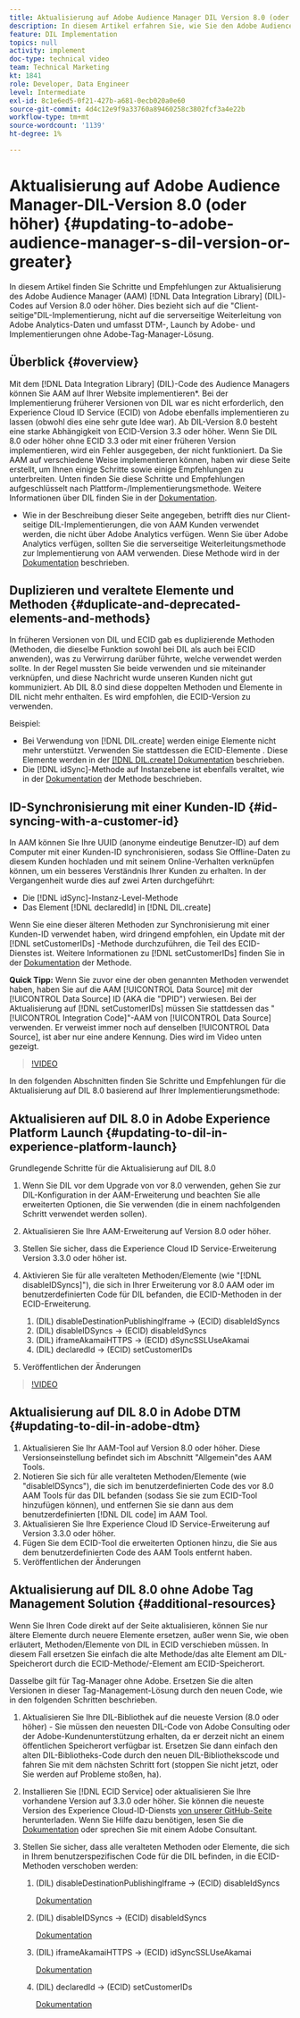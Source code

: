 ```yaml
---
title: Aktualisierung auf Adobe Audience Manager DIL Version 8.0 (oder höher)
description: In diesem Artikel erfahren Sie, wie Sie den Adobe Audience Manager (AAM) Data Integration Library-Code (DIL) auf Version 8.0 oder höher aktualisieren. Dies bezieht sich auf die "Client-seitige"DIL-Implementierung, nicht auf die serverseitige Weiterleitung von Adobe Analytics-Daten und umfasst DTM-, Launch by Adobe- und Implementierungen ohne Adobe-Tag-Manager-Lösung.
feature: DIL Implementation
topics: null
activity: implement
doc-type: technical video
team: Technical Marketing
kt: 1841
role: Developer, Data Engineer
level: Intermediate
exl-id: 8c1e6ed5-0f21-427b-a681-0ecb020a0e60
source-git-commit: 4d4c12e9f9a33760a89460258c3802fcf3a4e22b
workflow-type: tm+mt
source-wordcount: '1139'
ht-degree: 1%

---
```


# Aktualisierung auf Adobe Audience Manager-DIL-Version 8.0 (oder höher) {#updating-to-adobe-audience-manager-s-dil-version-or-greater}

In diesem Artikel finden Sie Schritte und Empfehlungen zur Aktualisierung des Adobe Audience Manager (AAM) [!DNL Data Integration Library] (DIL)-Codes auf Version 8.0 oder höher. Dies bezieht sich auf die &quot;Client-seitige&quot;DIL-Implementierung, nicht auf die serverseitige Weiterleitung von Adobe Analytics-Daten und umfasst DTM-, Launch by Adobe- und Implementierungen ohne Adobe-Tag-Manager-Lösung.

## Überblick {#overview}

Mit dem [!DNL Data Integration Library] (DIL)-Code des Audience Managers können Sie AAM auf Ihrer Website implementieren*. Bei der Implementierung früherer Versionen von DIL war es nicht erforderlich, den Experience Cloud ID Service (ECID) von Adobe ebenfalls implementieren zu lassen (obwohl dies eine sehr gute Idee war). Ab DIL-Version 8.0 besteht eine starke Abhängigkeit von ECID-Version 3.3 oder höher. Wenn Sie DIL 8.0 oder höher ohne ECID 3.3 oder mit einer früheren Version implementieren, wird ein Fehler ausgegeben, der nicht funktioniert. Da Sie AAM auf verschiedene Weise implementieren können, haben wir diese Seite erstellt, um Ihnen einige Schritte sowie einige Empfehlungen zu unterbreiten. Unten finden Sie diese Schritte und Empfehlungen aufgeschlüsselt nach Plattform-/Implementierungsmethode. Weitere Informationen über DIL finden Sie in der [Dokumentation](https://experienceleague.adobe.com/docs/audience-manager/user-guide/dil-api/dil-overview.html?lang=en).

* Wie in der Beschreibung dieser Seite angegeben, betrifft dies nur Client-seitige DIL-Implementierungen, die von AAM Kunden verwendet werden, die nicht über Adobe Analytics verfügen. Wenn Sie über Adobe Analytics verfügen, sollten Sie die serverseitige Weiterleitungsmethode zur Implementierung von AAM verwenden. Diese Methode wird in der [Dokumentation](https://experienceleague.adobe.com/docs/analytics/admin/admin-tools/server-side-forwarding/ssf.html) beschrieben.

## Duplizieren und veraltete Elemente und Methoden {#duplicate-and-deprecated-elements-and-methods}

In früheren Versionen von DIL und ECID gab es duplizierende Methoden (Methoden, die dieselbe Funktion sowohl bei DIL als auch bei ECID anwenden), was zu Verwirrung darüber führte, welche verwendet werden sollte. In der Regel mussten Sie beide verwenden und sie miteinander verknüpfen, und diese Nachricht wurde unseren Kunden nicht gut kommuniziert. Ab DIL 8.0 sind diese doppelten Methoden und Elemente in DIL nicht mehr enthalten. Es wird empfohlen, die ECID-Version zu verwenden.

Beispiel:

* Bei Verwendung von [!DNL DIL.create] werden einige Elemente nicht mehr unterstützt. Verwenden Sie stattdessen die ECID-Elemente . Diese Elemente werden in der [[!DNL DIL.create] Dokumentation](https://experienceleague.adobe.com/docs/audience-manager/user-guide/dil-api/class-level-dil-methods/dil-create.html) beschrieben.
* Die [!DNL idSync]-Methode auf Instanzebene ist ebenfalls veraltet, wie in der [Dokumentation](https://experienceleague.adobe.com/docs/audience-manager/user-guide/dil-api/dil-instance-methods.html) der Methode beschrieben.

## ID-Synchronisierung mit einer Kunden-ID {#id-syncing-with-a-customer-id}

In AAM können Sie Ihre UUID (anonyme eindeutige Benutzer-ID) auf dem Computer mit einer Kunden-ID synchronisieren, sodass Sie Offline-Daten zu diesem Kunden hochladen und mit seinem Online-Verhalten verknüpfen können, um ein besseres Verständnis Ihrer Kunden zu erhalten. In der Vergangenheit wurde dies auf zwei Arten durchgeführt:

* Die [!DNL idSync]-Instanz-Level-Methode
* Das Element [!DNL declaredId] in [!DNL DIL.create]

Wenn Sie eine dieser älteren Methoden zur Synchronisierung mit einer Kunden-ID verwendet haben, wird dringend empfohlen, ein Update mit der [!DNL setCustomerIDs] -Methode durchzuführen, die Teil des ECID-Dienstes ist. Weitere Informationen zu [!DNL setCustomerIDs] finden Sie in der [Dokumentation](https://experienceleague.adobe.com/docs/id-service/using/id-service-api/methods/setcustomerids.html) der Methode.

**Quick Tipp:** Wenn Sie zuvor eine der oben genannten Methoden verwendet haben, haben Sie auf die AAM  [!UICONTROL Data Source] mit der  [!UICONTROL Data Source] ID (AKA die &quot;DPID&quot;) verwiesen. Bei der Aktualisierung auf [!DNL setCustomerIDs] müssen Sie stattdessen das &quot;[!UICONTROL Integration Code]&quot;-AAM von [!UICONTROL Data Source] verwenden. Er verweist immer noch auf denselben [!UICONTROL Data Source], ist aber nur eine andere Kennung. Dies wird im Video unten gezeigt.

>[!VIDEO](https://video.tv.adobe.com/v/23873/?quality=12)

In den folgenden Abschnitten finden Sie Schritte und Empfehlungen für die Aktualisierung auf DIL 8.0 basierend auf Ihrer Implementierungsmethode:

## Aktualisieren auf DIL 8.0 in Adobe Experience Platform Launch {#updating-to-dil-in-experience-platform-launch}

Grundlegende Schritte für die Aktualisierung auf DIL 8.0

1. Wenn Sie DIL vor dem Upgrade von vor 8.0 verwenden, gehen Sie zur DIL-Konfiguration in der AAM-Erweiterung und beachten Sie alle erweiterten Optionen, die Sie verwenden (die in einem nachfolgenden Schritt verwendet werden sollen).
1. Aktualisieren Sie Ihre AAM-Erweiterung auf Version 8.0 oder höher.
1. Stellen Sie sicher, dass die Experience Cloud ID Service-Erweiterung Version 3.3.0 oder höher ist.
1. Aktivieren Sie für alle veralteten Methoden/Elemente (wie &quot;[!DNL disableIDSyncs]&quot;), die sich in Ihrer Erweiterung vor 8.0 AAM oder im benutzerdefinierten Code für DIL befanden, die ECID-Methoden in der ECID-Erweiterung.

   1. (DIL) disableDestinationPublishingIframe -> (ECID) disableIdSyncs
   1. (DIL) disableIDSyncs -> (ECID) disableIdSyncs
   1. (DIL) iframeAkamaiHTTPS -> (ECID) dSyncSSLUseAkamai
   1. (DIL) declaredId -> (ECID) setCustomerIDs

1. Veröffentlichen der Änderungen

>[!VIDEO](https://video.tv.adobe.com/v/23874/?quality=12)

## Aktualisierung auf DIL 8.0 in Adobe DTM {#updating-to-dil-in-adobe-dtm}

1. Aktualisieren Sie Ihr AAM-Tool auf Version 8.0 oder höher. Diese Versionseinstellung befindet sich im Abschnitt &quot;Allgemein&quot;des AAM Tools.
1. Notieren Sie sich für alle veralteten Methoden/Elemente (wie &quot;disableIDSyncs&quot;), die sich im benutzerdefinierten Code des vor 8.0 AAM Tools für das DIL befanden (sodass Sie sie zum ECID-Tool hinzufügen können), und entfernen Sie sie dann aus dem benutzerdefinierten [!DNL DIL code] im AAM Tool.
1. Aktualisieren Sie Ihre Experience Cloud ID Service-Erweiterung auf Version 3.3.0 oder höher.
1. Fügen Sie dem ECID-Tool die erweiterten Optionen hinzu, die Sie aus dem benutzerdefinierten Code des AAM Tools entfernt haben.
1. Veröffentlichen der Änderungen

## Aktualisierung auf DIL 8.0 ohne Adobe Tag Management Solution {#additional-resources}

Wenn Sie Ihren Code direkt auf der Seite aktualisieren, können Sie nur ältere Elemente durch neuere Elemente ersetzen, außer wenn Sie, wie oben erläutert, Methoden/Elemente von DIL in ECID verschieben müssen. In diesem Fall ersetzen Sie einfach die alte Methode/das alte Element am DIL-Speicherort durch die ECID-Methode/-Element am ECID-Speicherort.

Dasselbe gilt für Tag-Manager ohne Adobe. Ersetzen Sie die alten Versionen in dieser Tag-Management-Lösung durch den neuen Code, wie in den folgenden Schritten beschrieben.

1. Aktualisieren Sie Ihre DIL-Bibliothek auf die neueste Version (8.0 oder höher) - Sie müssen den neuesten DIL-Code von Adobe Consulting oder der Adobe-Kundenunterstützung erhalten, da er derzeit nicht an einem öffentlichen Speicherort verfügbar ist. Ersetzen Sie dann einfach den alten DIL-Bibliotheks-Code durch den neuen DIL-Bibliothekscode und fahren Sie mit dem nächsten Schritt fort (stoppen Sie nicht jetzt, oder Sie werden auf Probleme stoßen, ha).
1. Installieren Sie [!DNL ECID Service] oder aktualisieren Sie Ihre vorhandene Version auf 3.3.0 oder höher. Sie können die neueste Version des Experience Cloud-ID-Diensts [von unserer GitHub-Seite](https://github.com/Adobe-Marketing-Cloud/id-service/releases) herunterladen. Wenn Sie Hilfe dazu benötigen, lesen Sie die [Dokumentation](https://experienceleague.adobe.com/docs/id-service/using/home.html) oder sprechen Sie mit einem Adobe Consultant.

1. Stellen Sie sicher, dass alle veralteten Methoden oder Elemente, die sich in Ihrem benutzerspezifischen Code für die DIL befinden, in die ECID-Methoden verschoben werden:

   1. (DIL) disableDestinationPublishingIframe -> (ECID) disableIdSyncs

      [Dokumentation](https://experienceleague.adobe.com/docs/id-service/using/id-service-api/configurations/disableidsync.html)

   1. (DIL) disableIDSyncs -> (ECID) disableIdSyncs

      [Dokumentation](https://experienceleague.adobe.com/docs/id-service/using/id-service-api/configurations/disableidsync.html)

   1. (DIL) iframeAkamaiHTTPS -> (ECID) idSyncSSLUseAkamai

      [Dokumentation](https://experienceleague.adobe.com/docs/audience-manager/user-guide/dil-api/class-level-dil-methods/dil-create.html)

   1. (DIL) declaredId -> (ECID) setCustomerIDs

      [Dokumentation](https://experienceleague.adobe.com/docs/id-service/using/id-service-api/methods/setcustomerids.html)
